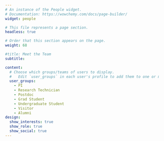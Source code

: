 ```yaml
---
# An instance of the People widget.
# Documentation: https://wowchemy.com/docs/page-builder/
widget: people

# This file represents a page section.
headless: true

# Order that this section appears on the page.
weight: 68

#title: Meet the Team
subtitle:

content:
  # Choose which groups/teams of users to display.
  #   Edit `user_groups` in each user's profile to add them to one or more of these groups.
  user_groups:
    - PI
    - Research Technician
    - Postdoc
    - Grad Student
    - Undergraduate Student
    - Visitor
    - Alumni
design:
  show_interests: true
  show_role: true
  show_social: true
---
```

